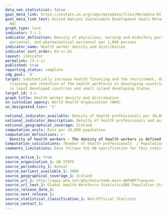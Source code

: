 ```yaml
---
data_non_statistical: false
goal_meta_link: https://unstats.un.org/sdgs/metadata/files/Metadata-03-0C-01.pdf
goal_meta_link_text: United Nations Sustainable Development Goals Metadata (PDF 207
  KB)
graph_type: line
indicator: 3.c.1
indicator_definition: Density of physicians, nursing and midwifery personnel, dentistry
  personnel, and pharmaceutical personnel per 1,000 persons
indicator_name: Health worker density and distribution
indicator_sort_order: 03-cc-01
layout: indicator
permalink: /3-c-1/
published: true
reporting_status: complete
sdg_goal: '3'
target: Substantially increase health financing and the recruitment, development,
  training and retention of the health workforce in developing countries, especially
  in least developed countries and small island developing States
target_id: 3.c
graph_title: Health worker density and distribution
un_custodian_agency: World Health Organisation (WHO)
un_designated_tier: '1'

national_indicator_available: Density of health professionals per 10,000 persons
national_indicator_description: Density of health professionals and associate health professionals including physicians, nursing and midwifery personnel, dentistry personnel, and pharmaceutical personnel per 10,000 persons.
national_geographical_coverage: Iceland
computation_units: Rate per 10,000 population
computation_definitions: >-
  Density of health workers - The density of health workers is defined as the number of health workers of a given specialization per 10,000 population
Computation_calculations: (Number of health professionals  / Population) * 10,000
comments_limitations: Data follows the UN specification for this indicator. This indicator has been identified in collaboration with topic experts.

source_active_1: true
source_organisation_1: UN STATS
source_periodicity_1: Annual
source_earliest_available_1: 2000
source_geographical_coverage_1: Iceland 
source_url_1: http://apps.who.int/gho/data/node.main.HWFGRP?lang=en
source_url_text_1: Global Health Workforce StatisticsONS Population Statistics
source_release_date_1: 
source_next_release_1: 
source_statistical_classification_1: Non-Official Statistic
source_contact_1: 
---
```

